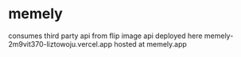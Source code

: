 # memely
consumes third party api from flip image api
deployed here memely-2m9vit370-liztowoju.vercel.app
hosted at memely.app
